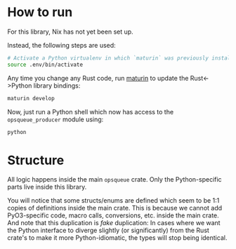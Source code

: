 # How to run

For this library, Nix has not yet been set up.

Instead, the following steps are used:

```bash
# Activate a Python virtualenv in which `maturin` was previously installed using `pip`:
source .env/bin/activate
```

Any time you change any Rust code, run [maturin](https://github.com/PyO3/maturin) to update the Rust<->Python library bindings:
```bash
maturin develop
```

Now, just run a Python shell which now has access to the `opsqueue_producer` module using:
```bash
python
```

# Structure

All logic happens inside the main `opsqueue` crate.
Only the Python-specific parts live inside this library.

You will notice that some structs/enums are defined which seem to be 1:1 copies of definitions inside the main crate.
This is because we cannot add PyO3-specific code, macro calls, conversions, etc. inside the main crate.
And note that this duplication is _fake_ duplication: In cases where we want the Python interface to diverge slightly (or significantly) from the Rust crate's to make it more Python-idiomatic, the types will stop being identical.
